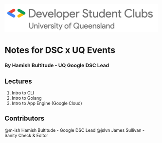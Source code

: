 ![](./DSCLogo.png)
# Notes for DSC x UQ Events
### By Hamish Bultitude - UQ Google DSC Lead

## Lectures
1. Intro to CLI
2. Intro to Golang
3. Intro to App Engine (Google Cloud)

## Contributors
@m-ish Hamish Bultitude - Google DSC Lead
@jslvn James Sullivan - Sanity Check & Editor
